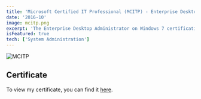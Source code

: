 ```yaml
---
title: 'Microsoft Certified IT Professional (MCITP) - Enterprise Desktop Administrator (Legacy)'
date: '2016-10'
image: mcitp.png
excerpt: 'The Enterprise Desktop Administrator on Windows 7 certification is for IT Pros that have experience installing, configuring, and administering clients in a Windows networked environment and also have experience deploying operating systems and applications.'
isFeatured: true
tech: ['System Administration']
---
```


![MCITP](/images/certs/mcitp.png)

## Certificate

To view my certificate, you can find it [here](https://cdn.levine.org/uploads/images/gallery/2021-06/scaled-1680-/uK0iThl3X9r3qYn0-ms-specialist.png).
